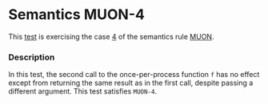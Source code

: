 # Semantics MUON-4

This [test](.) is exercising the case [4](../Readme.md) of the semantics rule [MUON](../../muon/Readme.md).

### Description

In this test, the second call to the once-per-process function `f` has no effect except from returning the same result as in the first call, despite passing a different argument. This test satisfies `MUON-4`.
